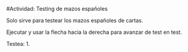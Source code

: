 #Actividad: Testing de mazos españoles

Solo sirve para testear los mazos españoles de cartas.

Ejecutar y usar la flecha hacia la derecha para avanzar de test en test.

Testea: 
  1. 
